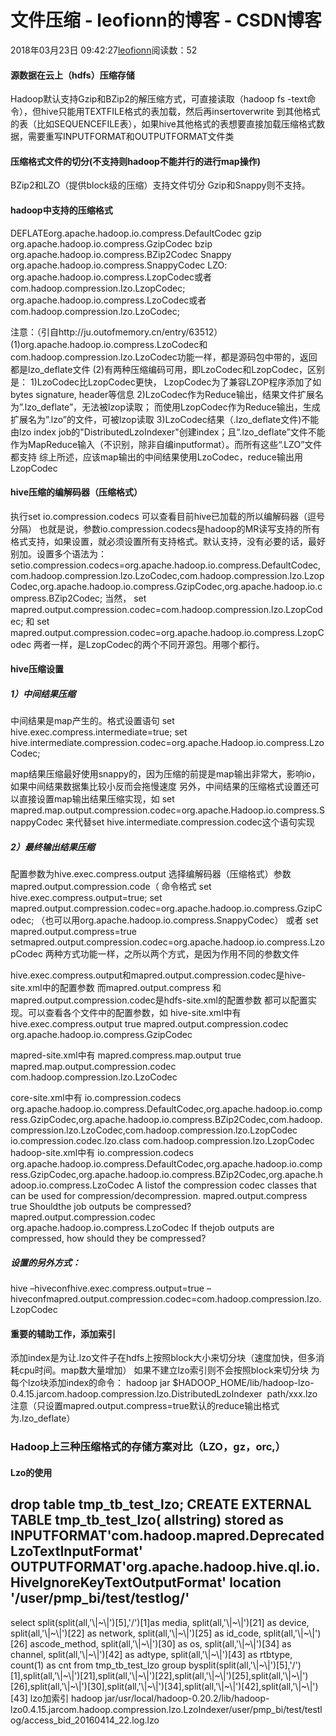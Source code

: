 
# 文件压缩 - leofionn的博客 - CSDN博客


2018年03月23日 09:42:27[leofionn](https://me.csdn.net/qq_36142114)阅读数：52


#### 源数据在云上（hdfs）压缩存储
Hadoop默认支持Gzip和BZip2的解压缩方式，可直接读取（hadoop fs -text命令），但hive只能用TEXTFILE格式的表加载，然后再insertoverwrite 到其他格式的表（比如SEQUENCEFILE表），如果hive其他格式的表想要直接加载压缩格式数据，需要重写INPUTFORMAT和OUTPUTFORMAT文件类

#### 压缩格式文件的切分(不支持则hadoop不能并行的进行map操作)
BZip2和LZO（提供block级的压缩）支持文件切分
Gzip和Snappy则不支持。

#### hadoop中支持的压缩格式
DEFLATEorg.apache.hadoop.io.compress.DefaultCodec
gzip org.apache.hadoop.io.compress.GzipCodec
bzip org.apache.hadoop.io.compress.BZip2Codec
Snappy org.apache.hadoop.io.compress.SnappyCodec
LZO:
org.apache.hadoop.io.compress.LzopCodec或者com.hadoop.compression.lzo.LzopCodec;
org.apache.hadoop.io.compress.LzoCodec或者com.hadoop.compression.lzo.LzoCodec;

注意：（引自http://ju.outofmemory.cn/entry/63512）
(1)org.apache.hadoop.io.compress.LzoCodec和com.hadoop.compression.lzo.LzoCodec功能一样，都是源码包中带的，返回都是lzo_deflate文件
(2)有两种压缩编码可用，即LzoCodec和LzopCodec，区别是：
1)LzoCodec比LzopCodec更快， LzopCodec为了兼容LZOP程序添加了如 bytes signature, header等信息
2)LzoCodec作为Reduce输出，结果文件扩展名为”.lzo_deflate”，无法被lzop读取；
而使用LzopCodec作为Reduce输出，生成扩展名为”.lzo”的文件，可被lzop读取
3)LzoCodec结果（.lzo_deflate文件)不能由lzo index job的"DistributedLzoIndexer"创建index；且“.lzo_deflate”文件不能作为MapReduce输入（不识别，除非自编inputformat）。而所有这些“.LZO”文件都支持
综上所述，应该map输出的中间结果使用LzoCodec，reduce输出用 LzopCodec


#### hive压缩的编解码器（压缩格式）
执行set io.compression.codecs 可以查看目前hive已加载的所以编解码器（逗号分隔）
也就是说，参数io.compression.codecs是hadoop的MR读写支持的所有格式支持，如果设置，就必须设置所有支持格式。默认支持，没有必要的话，最好别加。设置多个语法为：
setio.compression.codecs=org.apache.hadoop.io.compress.DefaultCodec,com.hadoop.compression.lzo.LzoCodec,com.hadoop.compression.lzo.LzopCodec,org.apache.hadoop.io.compress.GzipCodec,org.apache.hadoop.io.compress.BZip2Codec;
当然，
set mapred.output.compression.codec=com.hadoop.compression.lzo.LzopCodec;
和
set mapred.output.compression.codec=org.apache.hadoop.io.compress.LzopCodec
两者一样，是LzopCodec的两个不同开源包。用哪个都行。

#### hive压缩设置
##### 1）中间结果压缩
中间结果是map产生的。格式设置语句
set hive.exec.compress.intermediate=true;
set hive.intermediate.compression.codec=org.apache.Hadoop.io.compress.LzoCodec;

map结果压缩最好使用snappy的，因为压缩的前提是map输出非常大，影响io，如果中间结果数据集比较小反而会拖慢速度
另外，中间结果的压缩格式设置还可以直接设置map输出结果压缩实现，如
set mapred.map.output.compression.codec=org.apache.Hadoop.io.compress.SnappyCodec
来代替set hive.intermediate.compression.codec这个语句实现

##### 2）最终输出结果压缩
配置参数为hive.exec.compress.output
选择编解码器（压缩格式）参数mapred.output.compression.code（
命令格式
set hive.exec.compress.output=true;
set mapred.output.compression.codec=org.apache.hadoop.io.compress.GzipCodec;
（也可以用org.apache.hadoop.io.compress.SnappyCodec）
或者
set mapred.output.compress=true
setmapred.output.compression.codec=org.apache.hadoop.io.compress.LzopCodec
两种方式功能一样，之所以两个方式，是因为作用不同的参数文件

hive.exec.compress.output和mapred.output.compression.codec是hive-site.xml中的配置参数
而mapred.output.compress 和mapred.output.compression.codec是hdfs-site.xml的配置参数
都可以配置实现。可以查看各个文件中的配置参数，如
hive-site.xml中有
<property>
<name>hive.exec.compress.output</name>
<value>true</value>
</property>
<property>
<name>mapred.output.compression.codec</name>
<value>org.apache.hadoop.io.compress.GzipCodec</value>
</property>

mapred-site.xml中有
<property>
<name>mapred.compress.map.output</name>
<value>true</value>
</property>
<property>
<name>mapred.map.output.compression.codec</name>
<value>com.hadoop.compression.lzo.LzoCodec</value>
</property>

core-site.xml中有
<property>
<name>io.compression.codecs</name>
<value>org.apache.hadoop.io.compress.DefaultCodec,org.apache.hadoop.io.compress.GzipCodec,org.apache.hadoop.io.compress.BZip2Codec,com.hadoop.compression.lzo.LzoCodec,com.hadoop.compression.lzo.LzopCodec</value>
</property>
<property>
<name>io.compression.codec.lzo.class</name>
<value>com.hadoop.compression.lzo.LzopCodec</value>
</property>
hadoop-site.xml中有
<property>
<name>io.compression.codecs</name>
<value>org.apache.hadoop.io.compress.DefaultCodec,org.apache.hadoop.io.compress.GzipCodec,org.apache.hadoop.io.compress.BZip2Codec,org.apache.hadoop.io.compress.LzoCodec</value>
<description>A listof the compression codec classes that can be used
for compression/decompression.</description>
</property>
<property>
<name>mapred.output.compress</name>
<value>true</value>
<description>Shouldthe job outputs be compressed?
</description>
</property>
<property>
<name>mapred.output.compression.codec</name>
<value>org.apache.hadoop.io.compress.LzoCodec</value>
<description>If thejob outputs are compressed, how should they be compressed?
</description>
</property>


##### 设置的另外方式：
hive
–hiveconfhive.exec.compress.output=true
–hiveconfmapred.output.compression.codec=com.hadoop.compression.lzo.LzopCodec


#### 重要的辅助工作，添加索引
添加index是为让.lzo文件子在hdfs上按照block大小来切分块（速度加快，但多消耗cpu时间。map数大量增加）
如果不建立lzo索引则不会按照block来切分块
为每个lzo块添加index的命令：
hadoop jar $HADOOP_HOME/lib/hadoop-lzo-0.4.15.jarcom.hadoop.compression.lzo.DistributedLzoIndexer  path/xxx.lzo
注意（只设置mapred.output.compress=true默认的reduce输出格式为.lzo_deflate）

### Hadoop上三种压缩格式的存储方案对比（LZO，gz，orc,）
#### Lzo的使用
drop table tmp_tb_test_lzo;
CREATE EXTERNAL TABLE tmp_tb_test_lzo( allstring)
stored as
INPUTFORMAT'com.hadoop.mapred.DeprecatedLzoTextInputFormat'
OUTPUTFORMAT'org.apache.hadoop.hive.ql.io.HiveIgnoreKeyTextOutputFormat'
location '/user/pmp_bi/test/testlog/'
---------------------------------------------
select
split(split(all,'\\|~\\|')[5],'/')[1]as media,
split(all,'\\|~\\|')[21] as device,
split(all,'\\|~\\|')[22] as network,
split(all,'\\|~\\|')[25] as id_code,
split(all,'\\|~\\|')[26] ascode_method,
split(all,'\\|~\\|')[30] as os,
split(all,'\\|~\\|')[34] as channel,
split(all,'\\|~\\|')[42] as adtype,
split(all,'\\|~\\|')[43] as rtbtype,
count(1) as cnt
from tmp_tb_test_lzo
group bysplit(split(all,'\\|~\\|')[5],'/')[1],split(all,'\\|~\\|')[21],split(all,'\\|~\\|')[22],split(all,'\\|~\\|')[25],split(all,'\\|~\\|')[26],split(all,'\\|~\\|')[30],split(all,'\\|~\\|')[34],split(all,'\\|~\\|')[42],split(all,'\\|~\\|')[43]
lzo加索引
hadoop
jar/usr/local/hadoop-0.20.2/lib/hadoop-lzo0.4.15.jarcom.hadoop.compression.lzo.LzoIndexer/user/pmp_bi/test/testlog/access_bid_20160414_22.log.lzo







